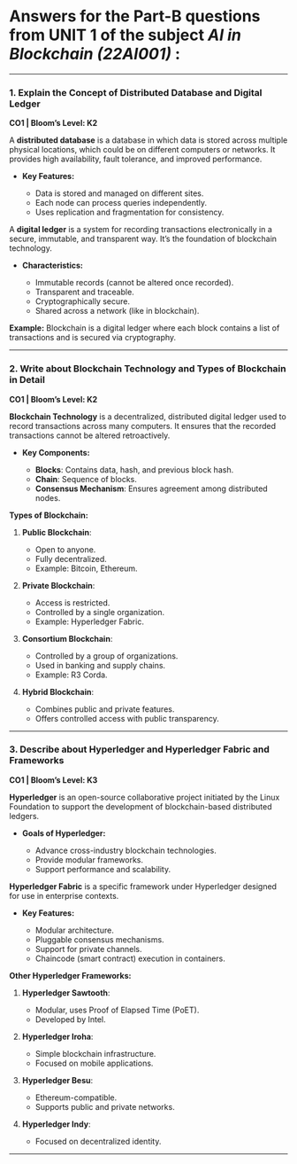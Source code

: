 # **Answers for the Part-B questions from UNIT 1** of the subject *AI in Blockchain (22AI001)* :

---

### **1. Explain the Concept of Distributed Database and Digital Ledger**

**CO1 | Bloom’s Level: K2**

A **distributed database** is a database in which data is stored across multiple physical locations, which could be on different computers or networks. It provides high availability, fault tolerance, and improved performance.

* **Key Features:**

  * Data is stored and managed on different sites.
  * Each node can process queries independently.
  * Uses replication and fragmentation for consistency.

A **digital ledger** is a system for recording transactions electronically in a secure, immutable, and transparent way. It’s the foundation of blockchain technology.

* **Characteristics:**

  * Immutable records (cannot be altered once recorded).
  * Transparent and traceable.
  * Cryptographically secure.
  * Shared across a network (like in blockchain).

**Example:** Blockchain is a digital ledger where each block contains a list of transactions and is secured via cryptography.

---

### **2. Write about Blockchain Technology and Types of Blockchain in Detail**

**CO1 | Bloom’s Level: K2**

**Blockchain Technology** is a decentralized, distributed digital ledger used to record transactions across many computers. It ensures that the recorded transactions cannot be altered retroactively.

* **Key Components:**

  * **Blocks**: Contains data, hash, and previous block hash.
  * **Chain**: Sequence of blocks.
  * **Consensus Mechanism**: Ensures agreement among distributed nodes.

**Types of Blockchain:**

1. **Public Blockchain**:

   * Open to anyone.
   * Fully decentralized.
   * Example: Bitcoin, Ethereum.

2. **Private Blockchain**:

   * Access is restricted.
   * Controlled by a single organization.
   * Example: Hyperledger Fabric.

3. **Consortium Blockchain**:

   * Controlled by a group of organizations.
   * Used in banking and supply chains.
   * Example: R3 Corda.

4. **Hybrid Blockchain**:

   * Combines public and private features.
   * Offers controlled access with public transparency.

---

### **3. Describe about Hyperledger and Hyperledger Fabric and Frameworks**

**CO1 | Bloom’s Level: K3**

**Hyperledger** is an open-source collaborative project initiated by the Linux Foundation to support the development of blockchain-based distributed ledgers.

* **Goals of Hyperledger:**

  * Advance cross-industry blockchain technologies.
  * Provide modular frameworks.
  * Support performance and scalability.

**Hyperledger Fabric** is a specific framework under Hyperledger designed for use in enterprise contexts.

* **Key Features:**

  * Modular architecture.
  * Pluggable consensus mechanisms.
  * Support for private channels.
  * Chaincode (smart contract) execution in containers.

**Other Hyperledger Frameworks:**

1. **Hyperledger Sawtooth**:

   * Modular, uses Proof of Elapsed Time (PoET).
   * Developed by Intel.

2. **Hyperledger Iroha**:

   * Simple blockchain infrastructure.
   * Focused on mobile applications.

3. **Hyperledger Besu**:

   * Ethereum-compatible.
   * Supports public and private networks.

4. **Hyperledger Indy**:

   * Focused on decentralized identity.

---
